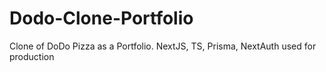 # Dodo-Clone-Portfolio
Clone of DoDo Pizza as a Portfolio. NextJS, TS, Prisma, NextAuth used for production
